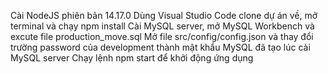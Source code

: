 
Cài NodeJS phiên bản 14.17.0
Dùng Visual Studio Code clone dự án về, mở terminal và chạy npm install
Cài MySQL server, mở MySQL Workbench và excute file production_move.sql
Mở file src/config/config.json và thay đổi trường password của development thành mật khẩu MySQL đã tạo lúc cài MySQL server
Chạy lệnh npm start để khởi động ứng dụng